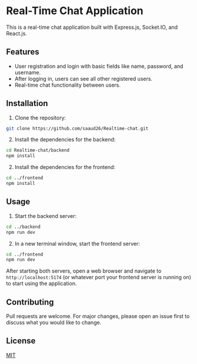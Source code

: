 # Real-Time Chat Application

This is a real-time chat application built with Express.js, Socket.IO, and React.js.

## Features

- User registration and login with basic fields like name, password, and username.
- After logging in, users can see all other registered users.
- Real-time chat functionality between users.

## Installation

1. Clone the repository:
```bash
git clone https://github.com/saaud26/Realtime-chat.git
```
2. Install the dependencies for the backend:
```bash
cd Realtime-chat/backend
npm install
```
2. Install the dependencies for the frontend:
```bash
cd ../frontend
npm install
```

## Usage
1. Start the backend server:
```bash
cd ../backend
npm run dev
```
2. In a new terminal window, start the frontend server:
```bash
cd ../frontend
npm run dev
```

After starting both servers, open a web browser and navigate to `http://localhost:5174` (or whatever port your frontend server is running on) to start using the application.

## Contributing

Pull requests are welcome. For major changes, please open an issue first to discuss what you would like to change.

## License

[MIT](https://choosealicense.com/licenses/mit/)